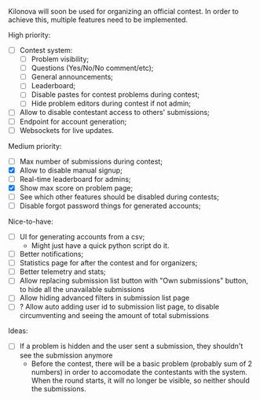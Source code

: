 Kilonova will soon be used for organizing an official contest. In order to achieve this, multiple features need to be implemented.

High priority:
- [ ] Contest system:
	- [ ] Problem visibility;
	- [ ] Questions (Yes/No/No comment/etc);
	- [ ] General announcements;
	- [ ] Leaderboard;
    - [ ] Disable pastes for contest problems during contest;
    - [ ] Hide problem editors during contest if not admin;
- [ ] Allow to disable contestant access to others' submissions;
- [ ] Endpoint for account generation;
- [ ] Websockets for live updates.

Medium priority:
- [ ] Max number of submissions during contest;
- [x] Allow to disable manual signup;
- [ ] Real-time leaderboard for admins;
- [x] Show max score on problem page;
- [ ] See which other features should be disabled during contests;
- [ ] Disable forgot password things for generated accounts;

Nice-to-have:
- [ ] UI for generating accounts from a csv;
	- Might just have a quick python script do it.
- [ ] Better notifications;
- [ ] Statistics page for after the contest and for organizers;
- [ ] Better telemetry and stats;
- [ ] Allow replacing submission list button with "Own submissions" button, to hide all the unavailable submissions
- [ ] Allow hiding advanced filters in submission list page
- [ ] ? Allow auto adding user id to submission list page, to disable circumventing and seeing the amount of total submissions

Ideas:
- [ ] If a problem is hidden and the user sent a submission, they shouldn't see the submission anymore
    - Before the contest, there will be a basic problem (probably sum of 2 numbers) in order to accomodate the contestants with the system. When the round starts, it will no longer be visible, so neither should the submissions.